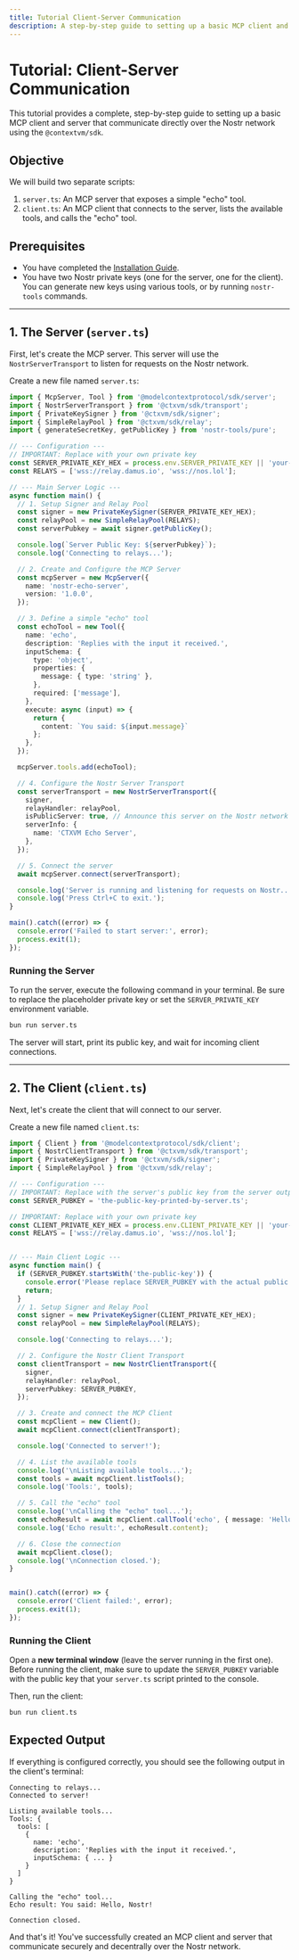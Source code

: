 ```yaml
---
title: Tutorial Client-Server Communication
description: A step-by-step guide to setting up a basic MCP client and server that communicate directly over the Nostr network using the @contextvm/sdk.
---
```


# Tutorial: Client-Server Communication

This tutorial provides a complete, step-by-step guide to setting up a basic MCP client and server that communicate directly over the Nostr network using the `@contextvm/sdk`.

## Objective

We will build two separate scripts:

1.  `server.ts`: An MCP server that exposes a simple "echo" tool.
2.  `client.ts`: An MCP client that connects to the server, lists the available tools, and calls the "echo" tool.

## Prerequisites

-   You have completed the [Installation Guide](../getting-started/installation.md).
-   You have two Nostr private keys (one for the server, one for the client). You can generate new keys using various tools, or by running `nostr-tools` commands.

---

## 1. The Server (`server.ts`)

First, let's create the MCP server. This server will use the `NostrServerTransport` to listen for requests on the Nostr network.

Create a new file named `server.ts`:

```typescript
import { McpServer, Tool } from '@modelcontextprotocol/sdk/server';
import { NostrServerTransport } from '@ctxvm/sdk/transport';
import { PrivateKeySigner } from '@ctxvm/sdk/signer';
import { SimpleRelayPool } from '@ctxvm/sdk/relay';
import { generateSecretKey, getPublicKey } from 'nostr-tools/pure';

// --- Configuration ---
// IMPORTANT: Replace with your own private key
const SERVER_PRIVATE_KEY_HEX = process.env.SERVER_PRIVATE_KEY || 'your-32-byte-server-private-key-in-hex';
const RELAYS = ['wss://relay.damus.io', 'wss://nos.lol'];

// --- Main Server Logic ---
async function main() {
  // 1. Setup Signer and Relay Pool
  const signer = new PrivateKeySigner(SERVER_PRIVATE_KEY_HEX);
  const relayPool = new SimpleRelayPool(RELAYS);
  const serverPubkey = await signer.getPublicKey();

  console.log(`Server Public Key: ${serverPubkey}`);
  console.log('Connecting to relays...');

  // 2. Create and Configure the MCP Server
  const mcpServer = new McpServer({
    name: 'nostr-echo-server',
    version: '1.0.0',
  });

  // 3. Define a simple "echo" tool
  const echoTool = new Tool({
    name: 'echo',
    description: 'Replies with the input it received.',
    inputSchema: {
      type: 'object',
      properties: {
        message: { type: 'string' },
      },
      required: ['message'],
    },
    execute: async (input) => {
      return {
        content: `You said: ${input.message}`
      };
    },
  });

  mcpServer.tools.add(echoTool);

  // 4. Configure the Nostr Server Transport
  const serverTransport = new NostrServerTransport({
    signer,
    relayHandler: relayPool,
    isPublicServer: true, // Announce this server on the Nostr network
    serverInfo: {
      name: 'CTXVM Echo Server',
    },
  });

  // 5. Connect the server
  await mcpServer.connect(serverTransport);

  console.log('Server is running and listening for requests on Nostr...');
  console.log('Press Ctrl+C to exit.');
}

main().catch((error) => {
  console.error('Failed to start server:', error);
  process.exit(1);
});
```

### Running the Server

To run the server, execute the following command in your terminal. Be sure to replace the placeholder private key or set the `SERVER_PRIVATE_KEY` environment variable.

```bash
bun run server.ts
```

The server will start, print its public key, and wait for incoming client connections.

---

## 2. The Client (`client.ts`)

Next, let's create the client that will connect to our server.

Create a new file named `client.ts`:

```typescript
import { Client } from '@modelcontextprotocol/sdk/client';
import { NostrClientTransport } from '@ctxvm/sdk/transport';
import { PrivateKeySigner } from '@ctxvm/sdk/signer';
import { SimpleRelayPool } from '@ctxvm/sdk/relay';

// --- Configuration ---
// IMPORTANT: Replace with the server's public key from the server output
const SERVER_PUBKEY = 'the-public-key-printed-by-server.ts';

// IMPORTANT: Replace with your own private key
const CLIENT_PRIVATE_KEY_HEX = process.env.CLIENT_PRIVATE_KEY || 'your-32-byte-client-private-key-in-hex';
const RELAYS = ['wss://relay.damus.io', 'wss://nos.lol'];


// --- Main Client Logic ---
async function main() {
  if (SERVER_PUBKEY.startsWith('the-public-key')) {
    console.error('Please replace SERVER_PUBKEY with the actual public key from the server.');
    return;
  }
  // 1. Setup Signer and Relay Pool
  const signer = new PrivateKeySigner(CLIENT_PRIVATE_KEY_HEX);
  const relayPool = new SimpleRelayPool(RELAYS);

  console.log('Connecting to relays...');

  // 2. Configure the Nostr Client Transport
  const clientTransport = new NostrClientTransport({
    signer,
    relayHandler: relayPool,
    serverPubkey: SERVER_PUBKEY,
  });

  // 3. Create and connect the MCP Client
  const mcpClient = new Client();
  await mcpClient.connect(clientTransport);

  console.log('Connected to server!');

  // 4. List the available tools
  console.log('\nListing available tools...');
  const tools = await mcpClient.listTools();
  console.log('Tools:', tools);

  // 5. Call the "echo" tool
  console.log('\nCalling the "echo" tool...');
  const echoResult = await mcpClient.callTool('echo', { message: 'Hello, Nostr!' });
  console.log('Echo result:', echoResult.content);

  // 6. Close the connection
  await mcpClient.close();
  console.log('\nConnection closed.');
}


main().catch((error) => {
  console.error('Client failed:', error);
  process.exit(1);
});
```

### Running the Client

Open a **new terminal window** (leave the server running in the first one). Before running the client, make sure to update the `SERVER_PUBKEY` variable with the public key that your `server.ts` script printed to the console.

Then, run the client:

```bash
bun run client.ts
```

## Expected Output

If everything is configured correctly, you should see the following output in the client's terminal:

```
Connecting to relays...
Connected to server!

Listing available tools...
Tools: {
  tools: [
    {
      name: 'echo',
      description: 'Replies with the input it received.',
      inputSchema: { ... }
    }
  ]
}

Calling the "echo" tool...
Echo result: You said: Hello, Nostr!

Connection closed.
```
And that's it! You've successfully created an MCP client and server that communicate securely and decentrally over the Nostr network.